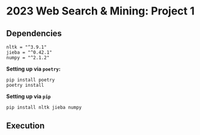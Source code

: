 # 2023 Web Search & Mining: Project 1

## Dependencies

```
nltk = "^3.9.1"
jieba = "^0.42.1"
numpy = "^2.1.2"
```

**Setting up via `poetry`:**

```
pip install poetry
poetry install
```

**Setting up via `pip`**

```
pip install nltk jieba numpy
```

## Execution

